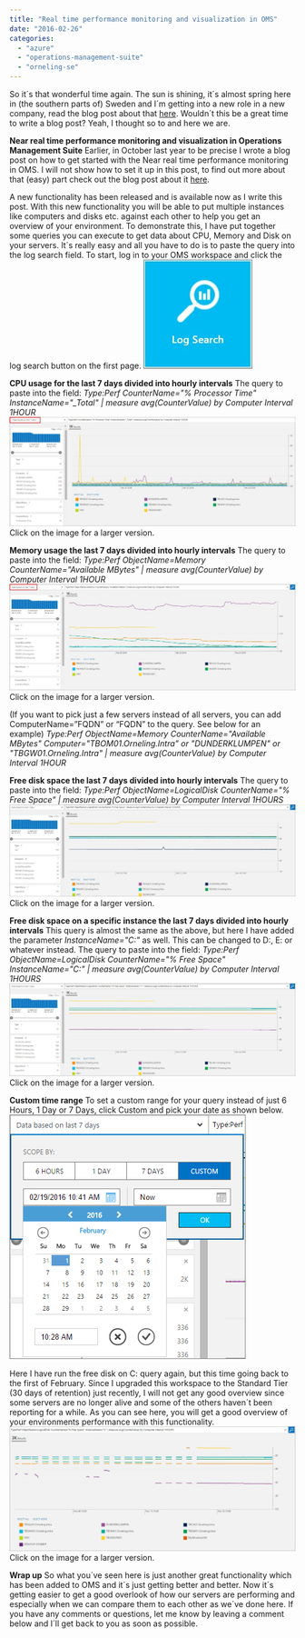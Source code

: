 ```yaml
---
title: "Real time performance monitoring and visualization in OMS"
date: "2016-02-26"
categories: 
  - "azure"
  - "operations-management-suite"
  - "orneling-se"
---
```


So it´s that wonderful time again. The sun is shining, it´s almost spring here in (the southern parts of) Sweden and I´m getting into a new role in a new company, read the blog post about that [here](http://blog.orneling.se/2016/02/new-year-new-challenges-2/). Wouldn´t this be a great time to write a blog post? Yeah, I thought so to and here we are.

**Near real time performance monitoring and visualization in Operations Management Suite** Earlier, in October last year to be precise I wrote a blog post on how to get started with the Near real time performance monitoring in OMS. I will not show how to set it up in this post, to find out more about that (easy) part check out the blog post about it [here](http://blog.orneling.se/2015/10/near-real-time-performance-monitoring-in-oms/).

A new functionality has been released and is available now as I write this post. With this new functionality you will be able to put multiple instances like computers and disks etc. against each other to help you get an overview of your environment. To demonstrate this, I have put together some queries you can execute to get data about CPU, Memory and Disk on your servers. It´s really easy and all you have to do is to paste the query into the log search field. To start, log in to your OMS workspace and click the log search button on the first page. [![Log Search](images/Log-Search.jpg "Real time performance monitoring and visualization")](http://media.orneling.se/2016/02/Log-Search.jpg)

**CPU usage for the last 7 days divided into hourly intervals** The query to paste into the field: _Type:Perf CounterName="% Processor Time" InstanceName="\_Total" | measure avg(CounterValue) by Computer Interval 1HOUR_ [![1](images/1-1024x390.jpg "Real time performance monitoring and visualization")](http://media.orneling.se/2016/02/1.jpg) Click on the image for a larger version.

**Memory usage the last 7 days divided into hourly intervals** The query to paste into the field: _Type:Perf ObjectName=Memory CounterName="Available MBytes" | measure avg(CounterValue) by Computer Interval 1HOUR_ [![2](images/2-1024x381.jpg "Real time performance monitoring and visualization")](http://media.orneling.se/2016/02/2.jpg) Click on the image for a larger version.

(If you want to pick just a few servers instead of all servers, you can add ComputerName=”FQDN” or “FQDN” to the query. See below for an example) _Type:Perf ObjectName=Memory CounterName="Available MBytes" Computer="TBOM01.Orneling.Intra" or "DUNDERKLUMPEN" or "TBGW01.Orneling.Intra" | measure avg(CounterValue) by Computer Interval 1HOUR_

**Free disk space the last 7 days divided into hourly intervals** The query to paste into the field: _Type:Perf ObjectName=LogicalDisk CounterName="% Free Space" | measure avg(CounterValue) by Computer Interval 1HOURS_ [![3](images/3-1024x329.jpg "Real time performance monitoring and visualization")](http://media.orneling.se/2016/02/3.jpg) Click on the image for a larger version.

**Free disk space on a specific instance the last 7 days divided into hourly intervals** This query is almost the same as the above, but here I have added the parameter _InstanceName="C:"_ as well. This can be changed to D:, E: or whatever instead. The query to paste into the field: _Type:Perf ObjectName=LogicalDisk CounterName="% Free Space" InstanceName="C:" | measure avg(CounterValue) by Computer Interval 1HOURS_ [![4](images/4-1024x331.jpg "Real time performance monitoring and visualization")](http://media.orneling.se/2016/02/4.jpg) Click on the image for a larger version.

 **Custom time range** To set a custom range for your query instead of just 6 Hours, 1 Day or 7 Days, click Custom and pick your date as shown below. [![Custom time frame](images/Custom-time-frame.png "Real time performance monitoring and visualization")](http://media.orneling.se/2016/02/Custom-time-frame.png)

Here I have run the free disk on C: query again, but this time going back to the first of February. Since I upgraded this workspace to the Standard Tier (30 days of retention) just recently, I will not get any good overview since some servers are no longer alive and some of the others haven´t been reporting for a while. As you can see here, you will get a good overview of your environments performance with this functionality. [![6](images/6-1024x445.jpg "Real time performance monitoring and visualization")](http://media.orneling.se/2016/02/6.jpg) Click on the image for a larger version.

**Wrap up** So what you´ve seen here is just another great functionality which has been added to OMS and it´s just getting better and better. Now it´s getting easier to get a good overlook of how our servers are performing and especially when we can compare them to each other as we´ve done here. If you have any comments or questions, let me know by leaving a comment below and I´ll get back to you as soon as possible.

